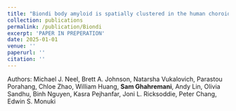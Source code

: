 ```yaml
---
title: "Biondi body amyloid is spatially clustered in the human choroid plexus: A manual and deep learning-based study"
collection: publications
permalink: /publication/Biondi
excerpt: 'PAPER IN PREPERATION'
date: 2025-01-01
venue: ''
paperurl: ''
citation: ''
---
```


Authors: Michael J. Neel, Brett A. Johnson, Natarsha Vukalovich, Parastou Porahang, Chloe Zhao, William Huang, **Sam Ghahremani**, Andy Lin, Olivia Sandhu, Binh Nguyen, Kasra Pejhanfar, Joni L. Ricksoddie, Peter Chang, Edwin S. Monuki